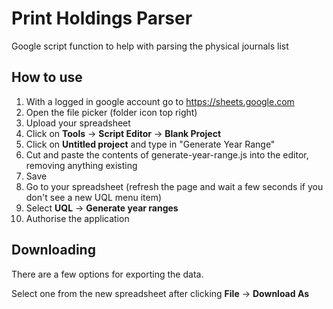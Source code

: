 # Print Holdings Parser

Google script function to help with parsing the physical journals list

## How to use

1. With a logged in google account go to https://sheets.google.com
1. Open the file picker (folder icon top right)
1. Upload your spreadsheet
1. Click on **Tools** -> **Script Editor** -> **Blank Project**
1. Click on **Untitled project** and type in "Generate Year Range"
1. Cut and paste the contents of generate-year-range.js into the editor, removing anything existing
1. Save
1. Go to your spreadsheet (refresh the page and wait a few seconds if you don't see a new UQL menu item)
1. Select **UQL** -> **Generate year ranges**
1. Authorise the application

## Downloading

There are a few options for exporting the data.

Select one from the new spreadsheet after clicking **File** -> **Download As**

